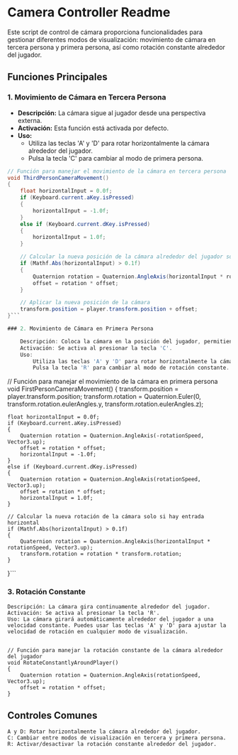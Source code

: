
# Camera Controller Readme

Este script de control de cámara proporciona funcionalidades para gestionar diferentes modos de visualización: movimiento de cámara en tercera persona y primera persona, así como rotación constante alrededor del jugador.

## Funciones Principales

### 1. Movimiento de Cámara en Tercera Persona

- **Descripción:** La cámara sigue al jugador desde una perspectiva externa.
- **Activación:** Esta función está activada por defecto.
- **Uso:**
  - Utiliza las teclas 'A' y 'D' para rotar horizontalmente la cámara alrededor del jugador.
  - Pulsa la tecla 'C' para cambiar al modo de primera persona.

```csharp
// Función para manejar el movimiento de la cámara en tercera persona
void ThirdPersonCameraMovement()
{
    float horizontalInput = 0.0f;
    if (Keyboard.current.aKey.isPressed)
    {
        horizontalInput = -1.0f;
    }
    else if (Keyboard.current.dKey.isPressed)
    {
        horizontalInput = 1.0f;
    }

    // Calcular la nueva posición de la cámara alrededor del jugador solo si hay entrada horizontal
    if (Mathf.Abs(horizontalInput) > 0.1f)
    {
        Quaternion rotation = Quaternion.AngleAxis(horizontalInput * rotationSpeed, Vector3.up);
        offset = rotation * offset;
    }

    // Aplicar la nueva posición de la cámara
    transform.position = player.transform.position + offset;
}```

### 2. Movimiento de Cámara en Primera Persona

    Descripción: Coloca la cámara en la posición del jugador, permitiendo al jugador mirar desde su perspectiva.
    Activación: Se activa al presionar la tecla 'C'.
    Uso:
        Utiliza las teclas 'A' y 'D' para rotar horizontalmente la cámara desde la perspectiva del jugador.
        Pulsa la tecla 'R' para cambiar al modo de rotación constante.


```

// Función para manejar el movimiento de la cámara en primera persona
void FirstPersonCameraMovement()
{
    transform.position = player.transform.position;
    transform.rotation = Quaternion.Euler(0, transform.rotation.eulerAngles.y, transform.rotation.eulerAngles.z);

    float horizontalInput = 0.0f;
    if (Keyboard.current.aKey.isPressed)
    {
        Quaternion rotation = Quaternion.AngleAxis(-rotationSpeed, Vector3.up);
        offset = rotation * offset;
        horizontalInput = -1.0f;
    }
    else if (Keyboard.current.dKey.isPressed)
    {
        Quaternion rotation = Quaternion.AngleAxis(rotationSpeed, Vector3.up);
        offset = rotation * offset;
        horizontalInput = 1.0f;
    }

    // Calcular la nueva rotación de la cámara solo si hay entrada horizontal
    if (Mathf.Abs(horizontalInput) > 0.1f)
    {
        Quaternion rotation = Quaternion.AngleAxis(horizontalInput * rotationSpeed, Vector3.up);
        transform.rotation = rotation * transform.rotation;
    }
}```

### 3. Rotación Constante

    Descripción: La cámara gira continuamente alrededor del jugador.
    Activación: Se activa al presionar la tecla 'R'.
    Uso: La cámara girará automáticamente alrededor del jugador a una velocidad constante. Puedes usar las teclas 'A' y 'D' para ajustar la velocidad de rotación en cualquier modo de visualización.

```

// Función para manejar la rotación constante de la cámara alrededor del jugador
void RotateConstantlyAroundPlayer()
{
    Quaternion rotation = Quaternion.AngleAxis(rotationSpeed, Vector3.up);
    offset = rotation * offset;
}
```
## Controles Comunes

    A y D: Rotar horizontalmente la cámara alrededor del jugador.
    C: Cambiar entre modos de visualización en tercera y primera persona.
    R: Activar/desactivar la rotación constante alrededor del jugador.
